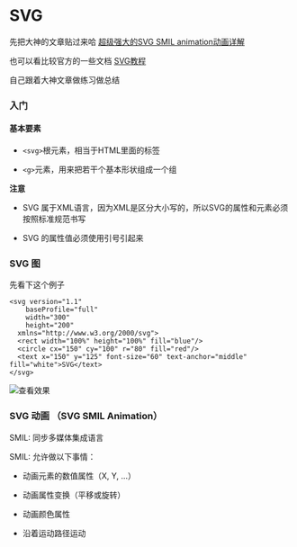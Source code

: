 # SVG 

先把大神的文章贴过来哈 [超级强大的SVG SMIL animation动画详解](http://www.zhangxinxu.com/wordpress/2014/08/so-powerful-svg-smil-animation/)

也可以看比较官方的一些文档 [SVG教程](https://developer.mozilla.org/zh-CN/docs/Web/SVG/Tutorial)

自己跟着大神文章做练习做总结

### 入门

#### 基本要素

- `<svg>`根元素，相当于HTML里面的标签

- `<g>`元素，用来把若干个基本形状组成一个组

**注意**	

- SVG 属于XML语言，因为XML是区分大小写的，所以SVG的属性和元素必须按照标准规范书写

- SVG 的属性值必须使用引号引起来


### SVG 图

先看下这个例子

```
<svg version="1.1" 
	baseProfile="full" 
	width="300" 
	height="200"
  xmlns="http://www.w3.org/2000/svg">
  <rect width="100%" height="100%" fill="blue"/>
  <circle cx="150" cy="100" r="80" fill="red"/>
  <text x="150" y="125" font-size="60" text-anchor="middle" fill="white">SVG</text>
</svg>
```

![查看效果](https://github.com/milixie/svg/image/1.jpeg)


### SVG 动画 （SVG SMIL Animation）


SMIL: 同步多媒体集成语言

SMIL: 允许做以下事情：

- 动画元素的数值属性（X, Y, …）

- 动画属性变换（平移或旋转）

- 动画颜色属性

- 沿着运动路径运动
































